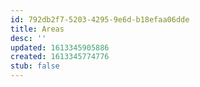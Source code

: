 ```yaml
---
id: 792db2f7-5203-4295-9e6d-b18efaa06dde
title: Areas
desc: ''
updated: 1613345905886
created: 1613345774776
stub: false
---
```


